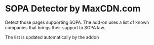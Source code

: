 # SOPA Detector by MaxCDN.com

Detect those pages supporting SOPA.
The add-on uses a list of known companies that brings their support to SOPA law.

The list is updated automatically by the addon
